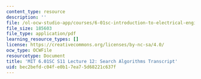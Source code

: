 ```yaml
---
content_type: resource
description: ''
file: /ol-ocw-studio-app/courses/6-01sc-introduction-to-electrical-engineering-and-computer-science-i-spring-2011/bec2befdc04fe0b17ea75d68221c637f_MIT6_01SC_S11_lec12_300k.pdf
file_size: 185603
file_type: application/pdf
learning_resource_types: []
license: https://creativecommons.org/licenses/by-nc-sa/4.0/
ocw_type: OCWFile
resourcetype: Document
title: 'MIT 6.01SC S11 Lecture 12: Search Algorithms Transcript'
uid: bec2befd-c04f-e0b1-7ea7-5d68221c637f
---
```

